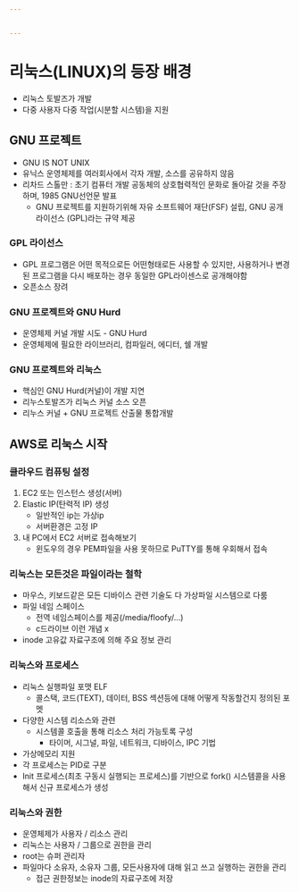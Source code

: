 ```yaml
---


---
```


<h1 id="리눅스linux의-등장-배경">리눅스(LINUX)의 등장 배경</h1>
<ul>
<li>리눅스 토발즈가 개발</li>
<li>다중 사용자 다중 작업(시분할 시스템)을 지원</li>
</ul>
<h2 id="gnu-프로젝트">GNU 프로젝트</h2>
<ul>
<li>GNU IS NOT UNIX</li>
<li>유닉스 운영체제를 여러회사에서 각자 개발, 소스를 공유하지 않음</li>
<li>리차드 스톨만 : 초기 컴퓨터 개발 공동체의 상호협력적인 문화로 돌아갈 것을 주장하며, 1985 GNU선언문 발표
<ul>
<li>GNU 프로젝트를 지원하기위해 자유 소프트웨어 재단(FSF) 설립, GNU 공개 라이선스 (GPL)라는 규약 제공</li>
</ul>
</li>
</ul>
<h3 id="gpl-라이선스">GPL 라이선스</h3>
<ul>
<li>GPL 프로그램은 어떤 목적으로든 어떤형태로든 사용할 수 있지만, 사용하거나 변경된 프로그램을 다시 배포하는 경우 동일한 GPL라이센스로 공개해야함</li>
<li>오픈소스 장려</li>
</ul>
<h3 id="gnu-프로젝트와-gnu-hurd">GNU 프로젝트와 GNU Hurd</h3>
<ul>
<li>운영체제 커널 개발 시도 - GNU Hurd</li>
<li>운영체제에 필요한 라이브러리, 컴파일러, 에디터, 쉘 개발</li>
</ul>
<h3 id="gnu-프로젝트와-리눅스">GNU 프로젝트와 리눅스</h3>
<ul>
<li>핵심인 GNU Hurd(커널)이 개발 지연</li>
<li>리누스토발즈가 리눅스 커널 소스 오픈</li>
<li>리누스 커널 + GNU 프로젝트 산출물 통합개발</li>
</ul>
<h2 id="aws로-리눅스-시작">AWS로 리눅스 시작</h2>
<h3 id="클라우드-컴퓨팅-설정">클라우드 컴퓨팅 설정</h3>
<ol>
<li>EC2 또는 인스턴스 생성(서버)</li>
<li>Elastic IP(탄력적 IP) 생성
<ul>
<li>일반적인 ip는 가상ip</li>
<li>서버환경은 고정 IP</li>
</ul>
</li>
<li>내 PC에서 EC2 서버로 접속해보기
<ul>
<li>윈도우의 경우 PEM파일을 사용 못하므로 PuTTY를 통해 우회해서 접속</li>
</ul>
</li>
</ol>
<h3 id="리눅스는--모든것은-파일이라는-철학">리눅스는  모든것은 파일이라는 철학</h3>
<ul>
<li>마우스, 키보드같은 모든 디바이스 관련 기술도 다 가상파일 시스템으로 다룸</li>
<li>파일 네임 스페이스
<ul>
<li>전역 네임스페이스를 제공(/media/floofy/…)</li>
<li>c드라이브 이런 개념 x</li>
</ul>
</li>
<li>inode 고유값 자료구조에 의해 주요 정보 관리</li>
</ul>
<h3 id="리눅스와-프로세스">리눅스와 프로세스</h3>
<ul>
<li>리눅스 실행파일 포맷 ELF
<ul>
<li>콜스택, 코드(TEXT), 데이터, BSS 섹션등에 대해 어떻게 작동할건지 정의된 포멧</li>
</ul>
</li>
<li>다양한 시스템 리소스와 관련
<ul>
<li>시스템콜 호출을 통해 리소스 처리 가능토록 구성
<ul>
<li>타이머, 시그널, 파일, 네트워크, 디바이스, IPC 기법</li>
</ul>
</li>
</ul>
</li>
<li>가상메모리 지원</li>
<li>각 프로세스는 PID로 구분</li>
<li>Init 프로세스(최초 구동시 실행되는 프로세스)를 기반으로 fork() 시스템콜을 사용해서 신규 프로세스가 생성</li>
</ul>
<h3 id="리눅스와-권한">리눅스와 권한</h3>
<ul>
<li>운영체제가 사용자 / 리소스 관리</li>
<li>리눅스는 사용자 / 그룹으로 권한을 관리</li>
<li>root는 슈퍼 관리자</li>
<li>파일마다 소유자,  소유자 그룹, 모든사용자에 대해 읽고 쓰고 실행하는 권한을 관리
<ul>
<li>접근 권한정보는 inode의 자료구조에 저장</li>
</ul>
</li>
</ul>

